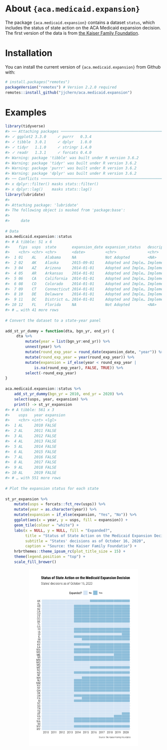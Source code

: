 
<!-- README.md is generated from README.Rmd. Please edit that file -->

# About `{aca.medicaid.expansion}`

The package `{aca.medicaid.expansion}` contains a dataset `status`,
which includes the status of state action on the ACA Medicaid expansion
decision. The first version of the data is from [the Kaiser Family
Foundation](https://www.kff.org/medicaid/issue-brief/status-of-state-medicaid-expansion-decisions-interactive-map/).

# Installation

You can install the current version of `{aca.medicaid.expansion}` from
Github with:

``` r
# install.packages("remotes")
packageVersion("remotes") # Version 2.2.0 required
remotes::install_github("jjchern/aca.medicaid.expansion")
```

# Examples

``` r
library(tidyverse)
#> ── Attaching packages ──────────────────────────────────────────────────────────── tidyverse 1.2.1 ──
#> ✓ ggplot2 3.3.0     ✓ purrr   0.3.4
#> ✓ tibble  3.0.1     ✓ dplyr   1.0.0
#> ✓ tidyr   1.1.0     ✓ stringr 1.4.0
#> ✓ readr   1.3.1     ✓ forcats 0.4.0
#> Warning: package 'tibble' was built under R version 3.6.2
#> Warning: package 'tidyr' was built under R version 3.6.2
#> Warning: package 'purrr' was built under R version 3.6.2
#> Warning: package 'dplyr' was built under R version 3.6.2
#> ── Conflicts ─────────────────────────────────────────────────────────────── tidyverse_conflicts() ──
#> x dplyr::filter() masks stats::filter()
#> x dplyr::lag()    masks stats::lag()
library(lubridate)
#> 
#> Attaching package: 'lubridate'
#> The following object is masked from 'package:base':
#> 
#>     date

# Data
aca.medicaid.expansion::status
#> # A tibble: 51 x 6
#>    fips  usps  state       expansion_date expansion_status   description        
#>    <chr> <chr> <chr>       <date>         <chr>              <chr>              
#>  1 01    AL    Alabama     NA             Not Adopted        <NA>               
#>  2 02    AK    Alaska      2015-09-01     Adopted and Imple… Implemented expans…
#>  3 04    AZ    Arizona     2014-01-01     Adopted and Imple… Implemented expans…
#>  4 05    AR    Arkansas    2014-01-01     Adopted and Imple… Implemented expans…
#>  5 06    CA    California  2014-01-01     Adopted and Imple… Implemented expans…
#>  6 08    CO    Colorado    2014-01-01     Adopted and Imple… Implemented expans…
#>  7 09    CT    Connecticut 2014-01-01     Adopted and Imple… Implemented expans…
#>  8 10    DE    Delaware    2014-01-01     Adopted and Imple… Implemented expans…
#>  9 11    DC    District o… 2014-01-01     Adopted and Imple… Implemented expans…
#> 10 12    FL    Florida     NA             Not Adopted        <NA>               
#> # … with 41 more rows

# Convert the dataset to a state-year panel

add_st_yr_dummy = function(dta, bgn_yr, end_yr) {
     dta %>%
         mutate(year = list(bgn_yr:end_yr)) %>%
         unnest(year) %>%
         mutate(round_exp_year = round_date(expansion_date, "year")) %>%
         mutate(round_exp_year = year(round_exp_year)) %>%
         mutate(expansion = if_else(year < round_exp_year |
             is.na(round_exp_year), FALSE, TRUE)) %>%
         select(-round_exp_year)
}

aca.medicaid.expansion::status %>%
    add_st_yr_dummy(bgn_yr = 2010, end_yr = 2020) %>% 
    select(usps, year, expansion) %>% 
    print() -> st_yr_expansion
#> # A tibble: 561 x 3
#>    usps   year expansion
#>    <chr> <int> <lgl>    
#>  1 AL     2010 FALSE    
#>  2 AL     2011 FALSE    
#>  3 AL     2012 FALSE    
#>  4 AL     2013 FALSE    
#>  5 AL     2014 FALSE    
#>  6 AL     2015 FALSE    
#>  7 AL     2016 FALSE    
#>  8 AL     2017 FALSE    
#>  9 AL     2018 FALSE    
#> 10 AL     2019 FALSE    
#> # … with 551 more rows

# Plot the expansion status for each state

st_yr_expansion %>% 
    mutate(usps = forcats::fct_rev(usps)) %>% 
    mutate(year = as.character(year)) %>% 
    mutate(expansion = if_else(expansion, "Yes", "No")) %>% 
    ggplot(aes(x = year, y = usps, fill = expansion)) +
    geom_tile(colour = "white") +
    labs(x = NULL, y = NULL, fill = "Expanded?",
         title = "Status of State Action on the Medicaid Expansion Decision",
         subtitle = "States' decisions as of October 16, 2020",
         caption = "Source: the Kaiser Family Foundatio") +
    hrbrthemes::theme_ipsum_rc(plot_title_size = 15) +
    theme(legend.position = "top") +
    scale_fill_brewer() 
```

<img src="man/figures/README-examples-1.png" width="70%" style="display: block; margin: auto;" />
